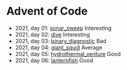 # Advent of Code
- 2021, day 01: [sonar_sweep](./src/sonar_sweep.rs) Interesting
- 2021, day 02: [dive](./src/dive.rs) Interesting 
- 2021, day 03: [binary_diagnostic](./src/binary_diagnostic.rs) Bad
- 2021, day 04: [giant_squid](./src/giant_squid.rs) Average
- 2021, day 05: [hydrothermal_venture](./src/hydrothermal_venture.rs) Good
- 2021, day 06: [lanternfish](./src/lanternfish.rs) Good
